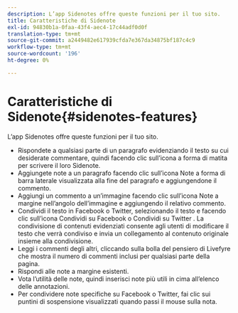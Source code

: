 ```yaml
---
description: L’app Sidenotes offre queste funzioni per il tuo sito.
title: Caratteristiche di Sidenote
exl-id: 94830b1a-0faa-43f4-aec4-17c44adf0d0f
translation-type: tm+mt
source-git-commit: a2449482e617939cfda7e367da34875bf187c4c9
workflow-type: tm+mt
source-wordcount: '196'
ht-degree: 0%

---
```


# Caratteristiche di Sidenote{#sidenotes-features}

L’app Sidenotes offre queste funzioni per il tuo sito.



* Rispondete a qualsiasi parte di un paragrafo evidenziando il testo su cui desiderate commentare, quindi facendo clic sull’icona a forma di matita per scrivere il loro Sidenote.
* Aggiungete note a un paragrafo facendo clic sull’icona Note a forma di barra laterale visualizzata alla fine del paragrafo e aggiungendone il commento.
* Aggiungi un commento a un’immagine facendo clic sull’icona Note a margine nell’angolo dell’immagine e aggiungendo il relativo commento.
* Condividi il testo in Facebook o Twitter, selezionando il testo e facendo clic sull’icona Condividi su Facebook o Condividi su Twitter . La condivisione di contenuti evidenziati consente agli utenti di modificare il testo che verrà condiviso e invia un collegamento al contenuto originale insieme alla condivisione.
* Leggi i commenti degli altri, cliccando sulla bolla del pensiero di Livefyre che mostra il numero di commenti inclusi per qualsiasi parte della pagina.
* Rispondi alle note a margine esistenti.
* Vota l’utilità delle note, quindi inserisci note più utili in cima all’elenco delle annotazioni.
* Per condividere note specifiche su Facebook o Twitter, fai clic sui puntini di sospensione visualizzati quando passi il mouse sulla nota.
